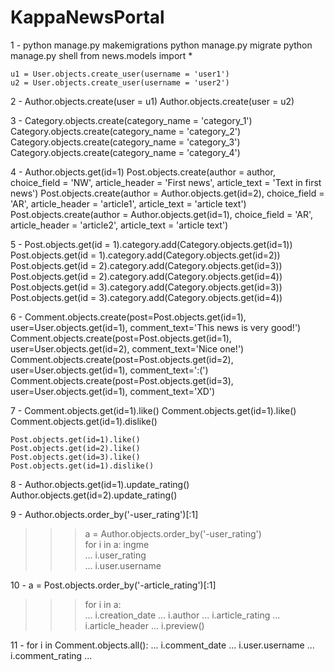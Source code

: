 # KappaNewsPortal
 
1 - python manage.py makemigrations
	python manage.py migrate
	python manage.py shell
	from news.models import *

	u1 = User.objects.create_user(username = 'user1') 
	u2 = User.objects.create_user(username = 'user2') 

2 - Author.objects.create(user = u1)
	Author.objects.create(user = u2)


3 - Category.objects.create(category_name = 'category_1')
	Category.objects.create(category_name = 'category_2')
	Category.objects.create(category_name = 'category_3')
	Category.objects.create(category_name = 'category_4')

4 - Author.objects.get(id=1)
	Post.objects.create(author = author, choice_field = 'NW', article_header = 'First news', article_text = 'Text in first news')
	Post.objects.create(author = Author.objects.get(id=2), choice_field = 'AR', article_header = 'article1', article_text = 'article text') 
	Post.objects.create(author = Author.objects.get(id=1), choice_field = 'AR', article_header = 'article2', article_text = 'article text') 
	
5 - Post.objects.get(id = 1).category.add(Category.objects.get(id=1))
	Post.objects.get(id = 1).category.add(Category.objects.get(id=2))
	Post.objects.get(id = 2).category.add(Category.objects.get(id=3))
	Post.objects.get(id = 2).category.add(Category.objects.get(id=4))
	Post.objects.get(id = 3).category.add(Category.objects.get(id=3))
	Post.objects.get(id = 3).category.add(Category.objects.get(id=4))



6 - Comment.objects.create(post=Post.objects.get(id=1), user=User.objects.get(id=1), comment_text='This news is very good!')
	Comment.objects.create(post=Post.objects.get(id=1), user=User.objects.get(id=2), comment_text='Nice one!')
	Comment.objects.create(post=Post.objects.get(id=2), user=User.objects.get(id=1), comment_text=':(')
	Comment.objects.create(post=Post.objects.get(id=3), user=User.objects.get(id=1), comment_text='XD')

7 - Comment.objects.get(id=1).like() 
	Comment.objects.get(id=1).like()
	Comment.objects.get(id=1).dislike()

	Post.objects.get(id=1).like() 
	Post.objects.get(id=2).like() 
	Post.objects.get(id=3).like() 
	Post.objects.get(id=1).dislike()


8 - Author.objects.get(id=1).update_rating()
	Author.objects.get(id=2).update_rating()


9 - Author.objects.order_by('-user_rating')[:1]

>>> a = Author.objects.order_by('-user_rating')    
>>> for i in a:   ingme                         
...     i.user_rating                               
...     i.user.username    

10 -  a = Post.objects.order_by('-article_rating')[:1]    
>>> for i in a:                                         
...     i.creation_date
...     i.author
...     i.article_rating
...     i.article_header
...     i.preview()

11 -  for i in Comment.objects.all():
...     i.comment_date
...     i.user.username
...     i.comment_rating
... 
